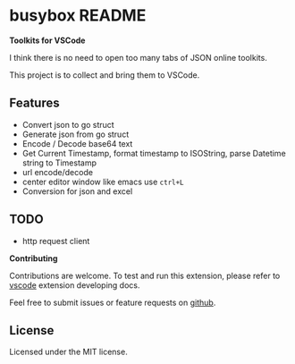 # busybox README

**Toolkits for VSCode**

I think there is no need to open too many tabs of JSON online toolkits. 

This project is to collect and bring them to VSCode.

## Features

- Convert json to go struct
- Generate json from go struct
- Encode / Decode base64 text
- Get Current Timestamp, format timestamp to ISOString, parse Datetime string to Timestamp
- url encode/decode
- center editor window like emacs use `ctrl+L`
- Conversion for json and excel

## TODO

- http request client

**Contributing**

Contributions are welcome. To test and run this extension, please refer to [vscode](https://github.com/microsoft/vscode) extension developing docs.

Feel free to submit issues or feature requests on [github](https://github.com/n-wen/busybox).

## **License**

Licensed under the MIT license.

